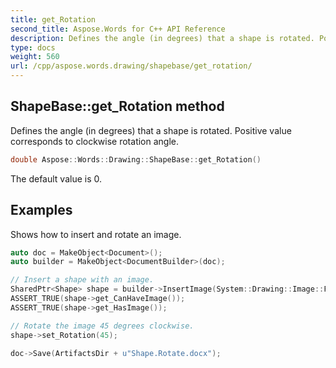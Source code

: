 ```yaml
---
title: get_Rotation
second_title: Aspose.Words for C++ API Reference
description: Defines the angle (in degrees) that a shape is rotated. Positive value corresponds to clockwise rotation angle.
type: docs
weight: 560
url: /cpp/aspose.words.drawing/shapebase/get_rotation/
---
```

## ShapeBase::get_Rotation method


Defines the angle (in degrees) that a shape is rotated. Positive value corresponds to clockwise rotation angle.

```cpp
double Aspose::Words::Drawing::ShapeBase::get_Rotation()
```


The default value is 0.

## Examples




Shows how to insert and rotate an image. 
```cpp
auto doc = MakeObject<Document>();
auto builder = MakeObject<DocumentBuilder>(doc);

// Insert a shape with an image.
SharedPtr<Shape> shape = builder->InsertImage(System::Drawing::Image::FromFile(ImageDir + u"Logo.jpg"));
ASSERT_TRUE(shape->get_CanHaveImage());
ASSERT_TRUE(shape->get_HasImage());

// Rotate the image 45 degrees clockwise.
shape->set_Rotation(45);

doc->Save(ArtifactsDir + u"Shape.Rotate.docx");
```

